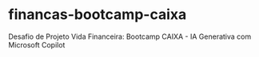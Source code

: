 # financas-bootcamp-caixa
Desafio de Projeto Vida Financeira: Bootcamp CAIXA - IA Generativa com Microsoft Copilot
